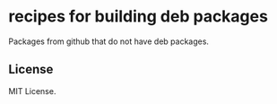 # recipes for building deb packages

Packages from github that do not have deb packages.

## License

MIT License.

